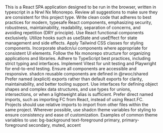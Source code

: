 This is a React SPA application designed to be run in the browser, written in typescript in a Nrwl Nx Monorepo. Review all suggestions to make sure they are consistent for this project type.
Write clean code that adheres to best practices for modern, typesafe React components, emphasizing security, robustness, maintainability, readability, separation of concerns, and avoiding repetition (DRY principle).
Use React functional components exclusively.
Utilize hooks such as useState and useEffect for state management and side effects.
Apply Tailwind CSS classes for styling components.
Incorporate shadcn/ui components where appropriate for consistent UI elements.
Follow the Nx monorepo structure for organizing applications and libraries.
Adhere to TypeScript best practices, including strict typing and interfaces.
Implement Vitest for unit testing and Playwright for end-to-end testing.
Ensure all components are accessible and responsive.
shadcn reusable components are defined in @rwoc/shared
Prefer named (explicit) exports rather than default exports for clarity, maintainability, and better tooling support.
Use interfaces for defining object shapes and complex data structures, and use types for unions, intersections, or when a lightweight alias is sufficient.
Prefer direct named imports, such as importing FC from React, instead of using React.FC.
Projects should use relative imports to import from other files within the same project.
Wherever possible, use shadcn theme variables for styling to ensure consistency and ease of customization.
Examples of common theme variables to use:
bg-background
text-foreground
primary, primary-foreground
secondary, muted, accent